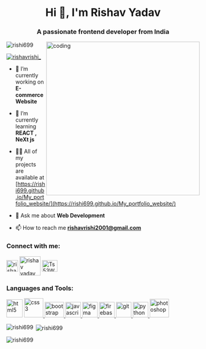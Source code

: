 

<h1 align="center">Hi 👋, I'm Rishav Yadav</h1>
<h3 align="center">A passionate frontend developer from India</h3>

<img align="right" alt="coding" width="400" src="https://user-images.githubusercontent.com/55389276/140866485-8fb1c876-9a8f-4d6a-98dc-08c4981eaf70.gif">

<p align="left"> <img src="https://komarev.com/ghpvc/?username=rishi699&label=Profile%20views&color=0e75b6&style=flat" alt="rishi699" /> </p>

<p align="left"> <a href="https://twitter.com/rishavrishi_" target="blank"><img src="https://img.shields.io/twitter/follow/rishavrishi_?logo=twitter&style=for-the-badge" alt="rishavrishi_" /></a> </p>

- 🔭 I’m currently working on **E-commerce Website**

- 🌱 I’m currently learning **REACT , NeXt js**

- 👨‍💻 All of my projects are available at [https://rishi699.github.io/My_portfolio_website/](https://rishi699.github.io/My_portfolio_website/)

- 💬 Ask me about **Web Development**

- 📫 How to reach me **rishavrishi2001@gmail.com**

<h3 align="left">Connect with me:</h3>
<p align="left">
<a href="https://twitter.com/rishavrishi_" target="blank"><img align="center" src="https://img.freepik.com/free-icon/twitter_318-674515.jpg" alt="rishavrishi_" height="30" width="30" /></a>
<a href="https://linkedin.com/in/rishav yadav" target="blank"><img align="center" src="https://static.vecteezy.com/system/resources/previews/018/930/587/original/linkedin-logo-linkedin-icon-transparent-free-png.png" alt="rishav yadav" height="50" width="55" /></a>
<a href="https://discord.gg/https://discord.gg/Ts53WqYG" target="blank"><img align="center" src="https://assets-global.website-files.com/6257adef93867e50d84d30e2/636e0a6a49cf127bf92de1e2_icon_clyde_blurple_RGB.png" alt="Ts53WqYG" height="30" width="40" /></a>
</p>

<h3 align="left">Languages and Tools:</h3>
<p align="left"> 
 <a> <img src="https://upload.wikimedia.org/wikipedia/commons/thumb/6/61/HTML5_logo_and_wordmark.svg/640px-HTML5_logo_and_wordmark.svg.png" alt="html5" width="42" height="47"/> </a> 
  <a href="https://www.w3schools.com/css/" target="_blank" rel="noreferrer"> <img src="https://cdn.freebiesupply.com/logos/large/2x/css3-logo-png-transparent.png" alt="css3" width="50" height="50"/> </a> 
<a href="https://getbootstrap.com" target="_blank" rel="noreferrer"> <img src="https://upload.wikimedia.org/wikipedia/commons/thumb/b/b2/Bootstrap_logo.svg/2560px-Bootstrap_logo.svg.png" alt="bootstrap" width="50" height="40"/> </a> 
   <a href="https://developer.mozilla.org/en-US/docs/Web/JavaScript" target="_blank" rel="noreferrer"> <img src="https://upload.wikimedia.org/wikipedia/commons/thumb/6/6a/JavaScript-logo.png/900px-JavaScript-logo.png?20120221235433" alt="javascript" width="40" height="40"/> </a>   
<a href="https://www.figma.com/" target="_blank" rel="noreferrer"> <img src="https://www.vectorlogo.zone/logos/figma/figma-icon.svg" alt="figma" width="40" height="40"/> </a> 
  <a href="https://firebase.google.com/" target="_blank" rel="noreferrer"> <img src="https://www.vectorlogo.zone/logos/firebase/firebase-icon.svg" alt="firebase" width="40" height="40"/> </a> 
  <a href="https://git-scm.com/" target="_blank" rel="noreferrer"> <img src="https://www.vectorlogo.zone/logos/git-scm/git-scm-icon.svg" alt="git" width="40" height="40"/> </a> <a href="https://www.w3.org/html/" target="_blank" rel="noreferrer">
<a href="https://www.python.org" target="_blank" rel="noreferrer"> <img src="https://cdn4.iconfinder.com/data/icons/logos-and-brands/512/267_Python_logo-512.png" alt="python" width="40" height="40"/> </a>  
 <a href="https://www.photoshop.com/en" target="_blank" rel="noreferrer"> <img src="https://logodownload.org/wp-content/uploads/2019/10/adobe-photoshop-logo-0.png" alt="photoshop" width="50" height="48"/> </a></p>

<p><img align="left" src="https://github-readme-stats.vercel.app/api/top-langs?username=rishi699&show_icons=true&locale=en&layout=compact" alt="rishi699" /></p>

<p>&nbsp;<img align="center" src="https://github-readme-stats.vercel.app/api?username=rishi699&show_icons=true&locale=en" alt="rishi699" /></p>

<p><img align="center" src="https://github-readme-streak-stats.herokuapp.com/?user=rishi699&" alt="rishi699" /></p>
